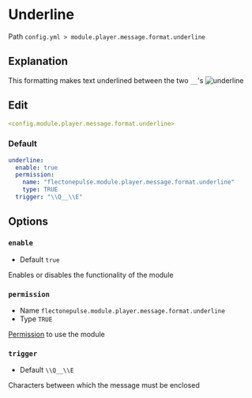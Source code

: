 # Underline
Path `config.yml > module.player.message.format.underline`

## Explanation
This formatting makes text underlined between the two `__`'s
![underline](/underline.png)

## Edit
```yaml
<config.module.player.message.format.underline>
```

### Default
```yaml
underline:
  enable: true
  permission:
    name: "flectonepulse.module.player.message.format.underline"
    type: TRUE
  trigger: "\\Q__\\E"
```

## Options

### `enable`
- Default `true`

Enables or disables the functionality of the module

### `permission`
- Name `flectonepulse.module.player.message.format.underline`
- Type `TRUE`

[Permission](/en/config/module/#explanation) to use the module

### `trigger`
- Default `\\Q__\\E`

Characters between which the message must be enclosed